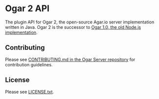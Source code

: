 # Ogar 2 API
The plugin API for Ogar 2, the open-source Agar.io server implementation written in Java. Ogar 2 is the successor to [Ogar 1.0, the old Node.js implementation](https://github.com/OgarProject/Ogar).

## Contributing
Please see [CONTRIBUTING.md in the Ogar Server repository](https://github.com/OgarProject/Ogar2-Server/blob/master/CONTRIBUTING.md) for contribution guidelines.

## License
Please see [LICENSE.txt](https://github.com/OgarProject/Ogar2-API/blob/master/LICENSE.txt).
